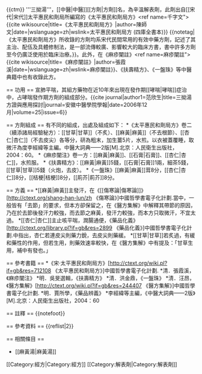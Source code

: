{{ctm}}
'''三拗湯'''，[[中醫|中醫]][[方劑|方劑]]名，為辛溫解表劑，此劑出自[[宋代|宋代]]太平惠民和劑局所編寫的《太平惠民和劑局方》<ref name=千字文">{{cite wikisource|title=《太平惠民和劑局方》|author=陳師文|date=|wslanguage=zh|wslink=太平惠民和劑局方 (四庫全書本)}}</ref> {{notetag|《太平惠民和劑局方》所收錄的方劑均系宋代民間常用的有效中藥方劑，記述了其主治、配伍及具體修制法，是一部流傳較廣、影響較大的臨床方書，書中許多方劑至今仍廣泛使用於臨床治療。}}。此外，在《麻疹闡註》<ref name=麻疹闡註">{{cite wikisource|title=《麻疹闡註》|author=張霞溪|date=|wslanguage=zh|wslink=麻疹闡註}}</ref>、《扶壽精方》、《一盤珠》等中醫典籍中也有收錄此方。

== 功用 ==
宣肺平喘，其組方藥物在近10年來出現在發作期[[哮喘|哮喘]]症治中，占哮喘發作期方劑的組成部分。<ref>{{cite journal|author1=范欣生|title=三拗湯方證與應用探討|journal=安徽中醫學院學報|date=2006年12月|volume=25|issue=6}}</ref>

== 方劑組成 ==
有不同的組成，出處及組成如下：
*《太平惠民和劑局方》卷二（續添諸局經驗秘方）：[[甘草|甘草]]（不炙）、[[麻黃|麻黃]]（不去根節）、[[杏仁|杏仁]]（不去皮尖）各等分，研為粗末，加生薑5片，水煎。以衣被蓋覆睡，取微汗為度<ref>李經緯等主編。中醫大詞典——2版[M].北京：人民衛生出版社，2004：60</ref>。
*《麻疹闡注》卷一方：[[麻黃|麻黃]]、[[石膏|石膏]]、[[杏仁|杏仁]]，水煎服。
*《扶壽精方》：[[麻黃|麻黃]]5錢，[[石膏|石膏]]1兩，細茶5錢，[[甘草|甘草]]5錢（火炮，去皮）。
*《一盤珠》[[麻黃|麻黃]]茸8分，[[杏仁|杏仁]]8分，[[桔梗|桔梗]]8分，[[荊芥|荊芥]]8分。

== 方義 ==
*[[麻黃|麻黃]]主發汗，在《[[傷寒論|傷寒論]]》<ref>[http://ctext.org/shang-han-lun/zh 《傷寒論》]中國哲學書電子化計劃.</ref>當中，一般皆有「去節」的要求，但本方卻保留之，在《醫方集解》中解釋其帶節的原因，乃在於去節後發汗力較強，而去節之麻黃，發汗力較強，而本方只取微汗，不宜太過。
*[[杏仁|杏仁]]主止咳平喘，潤腸通便，《藥品化義》<ref>[http://ctext.org/library.pl?if=gb&res=2899 《藥品化義》]中國哲學書電子化計劃.</ref>中指出，杏仁若連皮尖則藥力銳，去皮尖則藥緩。
*[[甘草|甘草]]若炙過，有緩和藥性的作用，但若生用，則藥效速率較快，在《醫方集解》中有提及：「甘草生用，補中有發也。」

== 參考書籍 ==
*《宋·太平惠民和劑局方》<ref>[http://ctext.org/wiki.pl?if=gb&res=712108 《太平惠民和劑局方》]中國哲學書電子化計劃.</ref>
*清．張霞溪，《麻疹闡注》
*明．吳旻選輯，《扶壽精方》
*清．洪金鼎，《一盤珠》
*清．汪昂，《醫方集解》<ref>[http://ctext.org/wiki.pl?if=gb&res=244407 《醫方集解》]中國哲學書電子化計劃.</ref>
*明．賈所學，《藥品辨義》
*李經緯等主編，《中醫大詞典——2版》[M].北京：人民衛生出版社，2004：60

== 註釋 ==
{{notefoot}}

== 參考資料 ==
{{reflist|2}}

== 相關條目 ==
* [[麻黃湯|麻黃湯]]

[[Category:經方|Category:經方]]
[[Category:解表劑|Category:解表劑]]